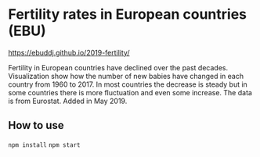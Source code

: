 # Fertility rates in European countries (EBU)

https://ebuddj.github.io/2019-fertility/

Fertility in European countries have declined over the past decades. Visualization show how the number of new babies have changed in each country from 1960 to 2017. In most countries the decrease is steady but in some countries there is more fluctuation and even some increase. The data is from Eurostat. Added in May 2019.

## How to use

`npm install`
`npm start`
